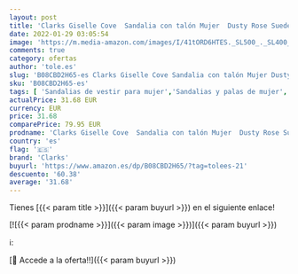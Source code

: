 ```yaml
---
layout: post
title: 'Clarks Giselle Cove  Sandalia con talón Mujer  Dusty Rose Suede  42 EU'
date: 2022-01-29 03:05:54
image: 'https://m.media-amazon.com/images/I/41tORD6HTES._SL500_._SL400_.jpg'
comments: true
category: ofertas
author: 'tole.es'
slug: 'B08CBD2H65-es Clarks Giselle Cove Sandalia con talón Mujer Dusty Rose...'
sku: 'B08CBD2H65-es'
tags: [ 'Sandalias de vestir para mujer','Sandalias y palas de mujer','Zapatos','Zapatos para mujer','Zapatos y complementos','clarks','sandalia', ]
actualPrice: 31.68 EUR
currency: EUR
price: 31.68
comparePrice: 79.95 EUR
prodname: 'Clarks Giselle Cove  Sandalia con talón Mujer  Dusty Rose Suede  42 EU'
country: 'es'
flag: '🇪🇸'
brand: 'Clarks'
buyurl: 'https://www.amazon.es/dp/B08CBD2H65/?tag=tolees-21'
descuento: '60.38'
average: '31.68'
---
```


Tienes [{{< param title >}}]({{< param buyurl >}}) en el siguiente enlace!

[![{{< param prodname >}}]({{< param image >}})]({{< param buyurl >}})

ℹ️:


[🛒 Accede a la oferta!!]({{< param buyurl >}})
